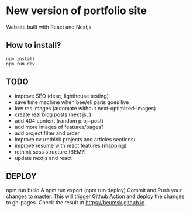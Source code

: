 # New version of portfolio site

Website built with React and Nextjs.

## How to install?

```
npm install
npm run dev
```

## TODO

- improve SEO (desc, lighthouse testing)
- save time machine when bee/eli paris goes live
- low res images (automate without next-optimized-images)
- create real blog posts (next js, )
- add 404 content (random proj+post)
- add more images of features/pages?
- add project filter and order
- improve cv (rethink projects and articles sections)
- improve resume with react features (mapping)
- rethink scss structure (BEM?)
- update nextjs and react

## DEPLOY

npm run build & npm run export (npm run deploy)
Commit and Push your changes to master.
This will trigger Github Action and deploy the changes to gh-pages.
Check the result at https://beumsk.github.io
